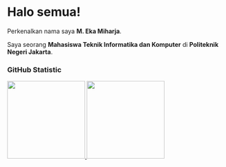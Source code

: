 # Halo semua! 

Perkenalkan nama saya **M. Eka Miharja**.<br>

Saya seorang **Mahasiswa Teknik Informatika dan Komputer** di **Politeknik Negeri Jakarta**.<br>

### GitHub Statistic
<p align="left">
<a href="https://github.com/EkaMiharja">
  <img height="180em" src="https://github-readme-stats-eight-theta.vercel.app/api?username=EkaMiharja&show_icons=true&theme=algolia&include_all_commits=true&count_private=true"/>
  <img height="180em" src="https://github-readme-stats-eight-theta.vercel.app/api/top-langs/?username=EkaMiharja&layout=compact&theme=algolia"/>
</a>
</p>
